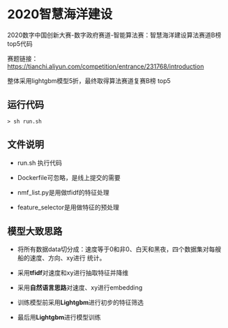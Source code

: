 # 2020智慧海洋建设
2020数字中国创新大赛-数字政府赛道-智能算法赛：智慧海洋建设算法赛道B榜 top5代码

赛题链接：https://tianchi.aliyun.com/competition/entrance/231768/introduction

整体采用lightgbm模型5折，最终取得算法赛道复赛B榜 top5

## 运行代码

```shell
> sh run.sh
```


## 文件说明
- run.sh 执行代码
- Dockerfile可忽略，是线上提交的需要

- nmf_list.py是用做tfidf的特征处理

- feature_selector是用做特征的预处理

## 模型大致思路

- 将所有数据data切分成：速度等于0和非0、白天和黑夜，四个数据集对每艘船的速度、方向、xy进行
统计。

- 采用**tfidf**对速度和xy进行抽取特征并降维

- 采用**自然语言思路**对速度、xy进行embedding

- 训练模型前采用**Lightgbm**进行初步的特征筛选

- 最后用**Lightgbm**进行模型训练


